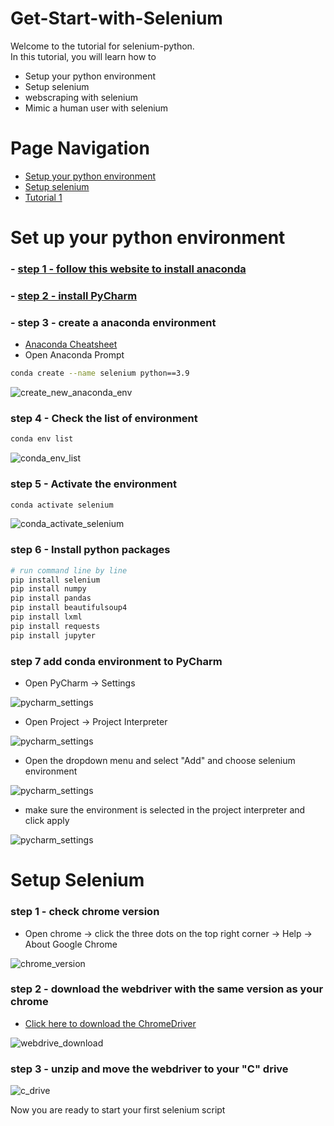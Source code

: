 # Get-Start-with-Selenium
Welcome to the tutorial for selenium-python. \
In this tutorial, you will learn how to
 - Setup your python environment
 - Setup selenium
 - webscraping with selenium
 - Mimic a human user with selenium

# Page Navigation
 - [Setup your python environment](#Set_up_your_python_environment)
 - [Setup selenium](#Setup_Selenium)
 - [Tutorial 1](./Tutorial/1_Chrome_Selenium_Setup.ipynb)
 

<a name="Set_up_your_python_environment"></a>
# Set up your python environment
###  - [step 1 - follow this website to install anaconda](https://www.anaconda.com/distribution/)
###  - [step 2 - install PyCharm](https://www.jetbrains.com/pycharm/download/#section=windows)
###  - step 3 - create a anaconda environment
   - [Anaconda Cheatsheet](https://docs.conda.io/projects/conda/en/4.6.0/_downloads/52a95608c49671267e40c689e0bc00ca/conda-cheatsheet.pdf)
   - Open Anaconda Prompt
```bash
conda create --name selenium python==3.9
```
![create_new_anaconda_env](./readme_assets/anaconda_create_env.png)

### step 4 - Check the list of environment
```bash
conda env list
```
![conda_env_list](./readme_assets/conda_env_list.png)

### step 5 - Activate the environment
```bash
conda activate selenium
```
![conda_activate_selenium](./readme_assets/conda_activate_selenium.png)

### step 6 - Install python packages
```bash
# run command line by line
pip install selenium
pip install numpy
pip install pandas
pip install beautifulsoup4
pip install lxml
pip install requests
pip install jupyter
```

### step 7 add conda environment to PyCharm
   - Open PyCharm -> Settings

![pycharm_settings](./readme_assets/pycharm_setting.png)
   
   - Open Project -> Project Interpreter

![pycharm_settings](./readme_assets/pycharm_setting_2.png)

   - Open the dropdown menu and select "Add" and choose selenium environment

![pycharm_settings](./readme_assets/pycharm_setting_3.png)

   - make sure the environment is selected in the project interpreter and click apply

![pycharm_settings](./readme_assets/pycharm_setting_4.png)

<a name="Setup_Selenium"></a>
# Setup Selenium

### step 1 - check chrome version
   - Open chrome -> click the three dots on the top right corner -> Help -> About Google Chrome

![chrome_version](./readme_assets/chrome_version.png)

### step 2 - download the webdriver with the same version as your chrome
   - [Click here to download the ChromeDriver](https://chromedriver.chromium.org/downloads)

![webdrive_download](./readme_assets/webdrive_download.png)

### step 3 - unzip and move the webdriver to your "C" drive

![c_drive](./readme_assets/c_drive.png)

Now you are ready to start your first selenium script